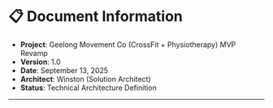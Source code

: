 # 📋 Document Information

- **Project**: Geelong Movement Co (CrossFit + Physiotherapy) MVP Revamp
- **Version**: 1.0
- **Date**: September 13, 2025
- **Architect**: Winston (Solution Architect)
- **Status**: Technical Architecture Definition

---
